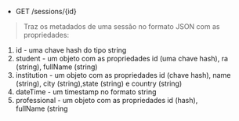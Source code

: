 - GET /sessions/{id} 
> Traz os metadados de uma sessão no formato JSON com as propriedades:
1. id  - uma chave hash do tipo string
2. student  - um objeto com as propriedades id (uma chave hash), ra (string), fullName (string)
3. institution - um objeto com as propriedades id (chave hash), name (string), city (string),state (string) e country (string)
4. dateTime - um timestamp no formato string
5. professional - um objeto com as propriedades id (hash), fullName (string